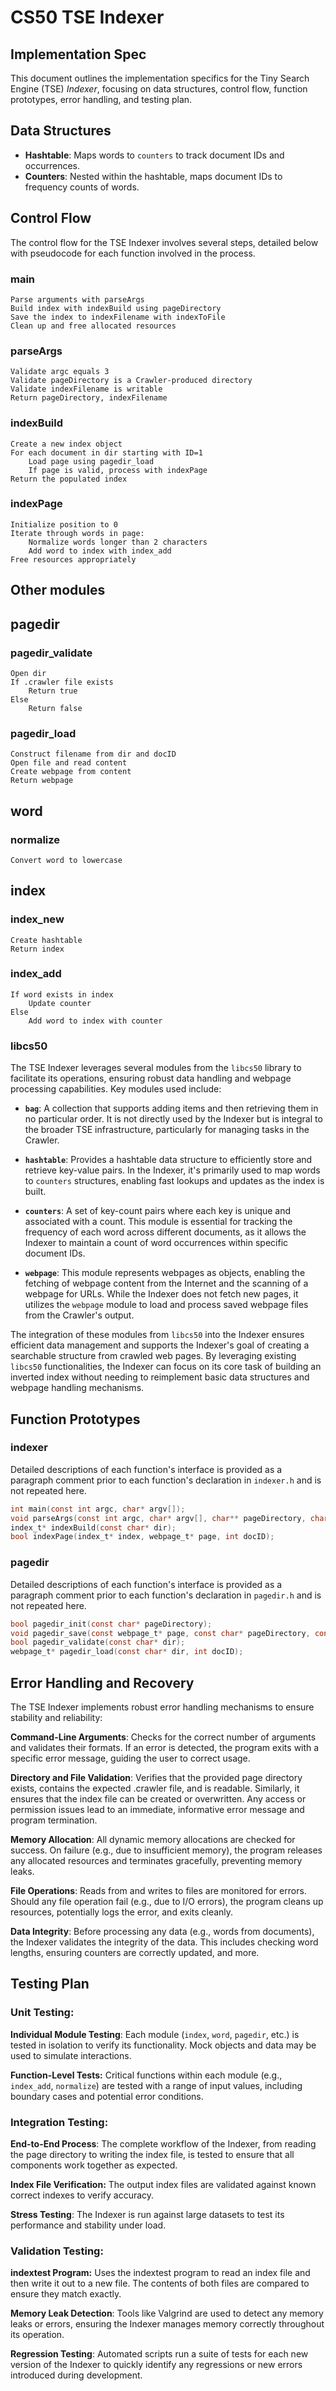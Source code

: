# CS50 TSE Indexer
## Implementation Spec

This document outlines the implementation specifics for the Tiny Search Engine (TSE) *Indexer*, focusing on data structures, control flow, function prototypes, error handling, and testing plan.

## Data Structures

- **Hashtable**: Maps words to `counters` to track document IDs and occurrences.
- **Counters**: Nested within the hashtable, maps document IDs to frequency counts of words.

## Control Flow

The control flow for the TSE Indexer involves several steps, detailed below with pseudocode for each function involved in the process.

### main
    Parse arguments with parseArgs
    Build index with indexBuild using pageDirectory
    Save the index to indexFilename with indexToFile
    Clean up and free allocated resources


### parseArgs
    Validate argc equals 3
    Validate pageDirectory is a Crawler-produced directory
    Validate indexFilename is writable
    Return pageDirectory, indexFilename

### indexBuild
    Create a new index object
    For each document in dir starting with ID=1
        Load page using pagedir_load
        If page is valid, process with indexPage
    Return the populated index

### indexPage
    Initialize position to 0
    Iterate through words in page:
        Normalize words longer than 2 characters
        Add word to index with index_add
    Free resources appropriately

## Other modules 

## pagedir

### pagedir_validate
    Open dir
    If .crawler file exists
        Return true
    Else
        Return false

### pagedir_load
    Construct filename from dir and docID
    Open file and read content
    Create webpage from content
    Return webpage

## word

### normalize
    Convert word to lowercase

## index

### index_new
    Create hashtable
    Return index

### index_add
    If word exists in index
        Update counter
    Else
        Add word to index with counter


### libcs50

The TSE Indexer leverages several modules from the `libcs50` library to facilitate its operations, ensuring robust data handling and webpage processing capabilities. Key modules used include:

- **`bag`**: A collection that supports adding items and then retrieving them in no particular order. It is not directly used by the Indexer but is integral to the broader TSE infrastructure, particularly for managing tasks in the Crawler.

- **`hashtable`**: Provides a hashtable data structure to efficiently store and retrieve key-value pairs. In the Indexer, it's primarily used to map words to `counters` structures, enabling fast lookups and updates as the index is built.

- **`counters`**: A set of key-count pairs where each key is unique and associated with a count. This module is essential for tracking the frequency of each word across different documents, as it allows the Indexer to maintain a count of word occurrences within specific document IDs.

- **`webpage`**: This module represents webpages as objects, enabling the fetching of webpage content from the Internet and the scanning of a webpage for URLs. While the Indexer does not fetch new pages, it utilizes the `webpage` module to load and process saved webpage files from the Crawler's output.

The integration of these modules from `libcs50` into the Indexer ensures efficient data management and supports the Indexer's goal of creating a searchable structure from crawled web pages. By leveraging existing `libcs50` functionalities, the Indexer can focus on its core task of building an inverted index without needing to reimplement basic data structures and webpage handling mechanisms.

## Function Prototypes

### indexer 

Detailed descriptions of each function's interface is provided as a paragraph comment prior to each function's declaration in `indexer.h` and is not repeated here.

```c
int main(const int argc, char* argv[]);
void parseArgs(const int argc, char* argv[], char** pageDirectory, char** indexFilename);
index_t* indexBuild(const char* dir);
bool indexPage(index_t* index, webpage_t* page, int docID);

```
### pagedir

Detailed descriptions of each function's interface is provided as a paragraph comment prior to each function's declaration in `pagedir.h` and is not repeated here.

```c
bool pagedir_init(const char* pageDirectory);
void pagedir_save(const webpage_t* page, const char* pageDirectory, const int docID);
bool pagedir_validate(const char* dir);
webpage_t* pagedir_load(const char* dir, int docID); 
```

## Error Handling and Recovery
The TSE Indexer implements robust error handling mechanisms to ensure stability and reliability:

**Command-Line Arguments**: Checks for the correct number of arguments and validates their formats. If an error is detected, the program exits with a specific error message, guiding the user to correct usage.

**Directory and File Validation**: Verifies that the provided page directory exists, contains the expected .crawler file, and is readable. Similarly, it ensures that the index file can be created or overwritten. Any access or permission issues lead to an immediate, informative error message and program termination.

**Memory Allocation**: All dynamic memory allocations are checked for success. On failure (e.g., due to insufficient memory), the program releases any allocated resources and terminates gracefully, preventing memory leaks.

**File Operations**: Reads from and writes to files are monitored for errors. Should any file operation fail (e.g., due to I/O errors), the program cleans up resources, potentially logs the error, and exits cleanly.

**Data Integrity**: Before processing any data (e.g., words from documents), the Indexer validates the integrity of the data. This includes checking word lengths, ensuring counters are correctly updated, and more.

## Testing Plan

### Unit Testing: 
**Individual Module Testing**: Each module (`index`, ``word``, `pagedir`, etc.) is tested in isolation to verify its functionality. Mock objects and data may be used to simulate interactions.

**Function-Level Tests:** Critical functions within each module (e.g., `index_add`, `normalize`) are tested with a range of input values, including boundary cases and potential error conditions.

### Integration Testing:  
**End-to-End Process**: The complete workflow of the Indexer, from reading the page directory to writing the index file, is tested to ensure that all components work together as expected.

**Index File Verification:** The output index files are validated against known correct indexes to verify accuracy.

**Stress Testing**: The Indexer is run against large datasets to test its performance and stability under load.

### Validation Testing: 
**indextest Program:** Uses the indextest program to read an index file and then write it out to a new file. The contents of both files are compared to ensure they match exactly.

**Memory Leak Detection**: Tools like Valgrind are used to detect any memory leaks or errors, ensuring the Indexer manages memory correctly throughout its operation.

**Regression Testing**: Automated scripts run a suite of tests for each new version of the Indexer to quickly identify any regressions or new errors introduced during development.
